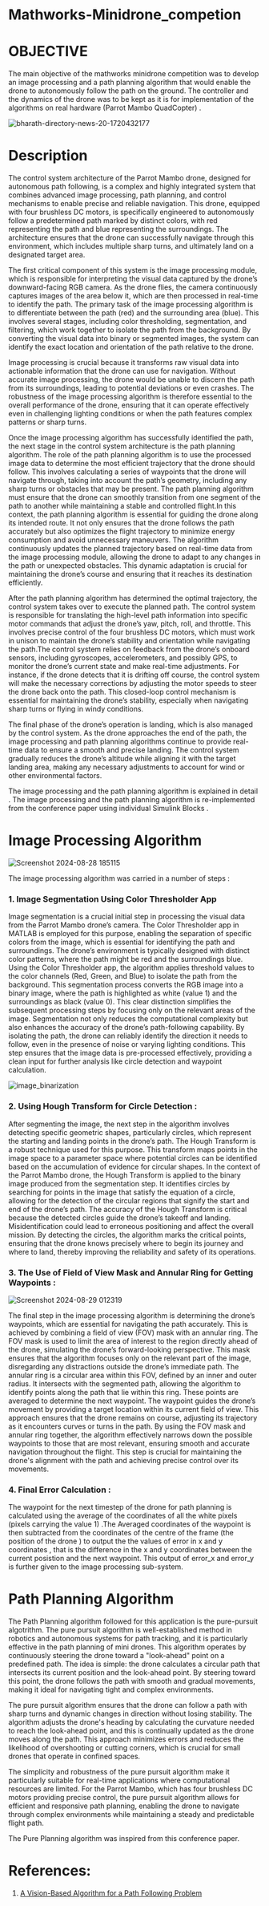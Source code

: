 # Mathworks-Minidrone_competion

# OBJECTIVE 

The main objective of the mathworks minidrone competition was to develop an image processing and a path planning algorithm that would enable the drone to autonomously follow the path on the ground. The controller and the dynamics of the drone was to be kept as it is for implementation of the algorithms on real hardware (Parrot Mambo QuadCopter) . 

![bharath-directory-news-20-1720432177](https://github.com/user-attachments/assets/cc15a78f-259f-4b11-bd5d-6fc8ed35a520)

# Description 

The control system architecture of the Parrot Mambo drone, designed for autonomous path following, is a complex and highly integrated system that combines advanced image processing, path planning, and control mechanisms to enable precise and reliable navigation. This drone, equipped with four brushless DC motors, is specifically engineered to autonomously follow a predetermined path marked by distinct colors, with red representing the path and blue representing the surroundings. The architecture ensures that the drone can successfully navigate through this environment, which includes multiple sharp turns, and ultimately land on a designated target area.

The first critical component of this system is the image processing module, which is responsible for interpreting the visual data captured by the drone’s downward-facing RGB camera. As the drone flies, the camera continuously captures images of the area below it, which are then processed in real-time to identify the path. The primary task of the image processing algorithm is to differentiate between the path (red) and the surrounding area (blue). This involves several stages, including color thresholding, segmentation, and filtering, which work together to isolate the path from the background. By converting the visual data into binary or segmented images, the system can identify the exact location and orientation of the path relative to the drone.

Image processing is crucial because it transforms raw visual data into actionable information that the drone can use for navigation. Without accurate image processing, the drone would be unable to discern the path from its surroundings, leading to potential deviations or even crashes. The robustness of the image processing algorithm is therefore essential to the overall performance of the drone, ensuring that it can operate effectively even in challenging lighting conditions or when the path features complex patterns or sharp turns.

Once the image processing algorithm has successfully identified the path, the next stage in the control system architecture is the path planning algorithm. The role of the path planning algorithm is to use the processed image data to determine the most efficient trajectory that the drone should follow. This involves calculating a series of waypoints that the drone will navigate through, taking into account the path’s geometry, including any sharp turns or obstacles that may be present. The path planning algorithm must ensure that the drone can smoothly transition from one segment of the path to another while maintaining a stable and controlled flight.In this context, the path planning algorithm is essential for guiding the drone along its intended route. It not only ensures that the drone follows the path accurately but also optimizes the flight trajectory to minimize energy consumption and avoid unnecessary maneuvers. The algorithm continuously updates the planned trajectory based on real-time data from the image processing module, allowing the drone to adapt to any changes in the path or unexpected obstacles. This dynamic adaptation is crucial for maintaining the drone’s course and ensuring that it reaches its destination efficiently.

After the path planning algorithm has determined the optimal trajectory, the control system takes over to execute the planned path. The control system is responsible for translating the high-level path information into specific motor commands that adjust the drone’s yaw, pitch, roll, and throttle. This involves precise control of the four brushless DC motors, which must work in unison to maintain the drone’s stability and orientation while navigating the path.The control system relies on feedback from the drone’s onboard sensors, including gyroscopes, accelerometers, and possibly GPS, to monitor the drone’s current state and make real-time adjustments. For instance, if the drone detects that it is drifting off course, the control system will make the necessary corrections by adjusting the motor speeds to steer the drone back onto the path. This closed-loop control mechanism is essential for maintaining the drone’s stability, especially when navigating sharp turns or flying in windy conditions.

The final phase of the drone’s operation is landing, which is also managed by the control system. As the drone approaches the end of the path, the image processing and path planning algorithms continue to provide real-time data to ensure a smooth and precise landing. The control system gradually reduces the drone’s altitude while aligning it with the target landing area, making any necessary adjustments to account for wind or other environmental factors.


The image processing and the path planning algorithm is explained in detail . The image processing and the path planning algorithm is re-implemented from the conference paper using individual Simulink Blocks .

# Image Processing Algorithm 
![Screenshot 2024-08-28 185115](https://github.com/user-attachments/assets/51d18626-7d74-487c-8e90-d8a2cc480730)

The image processing algorithm was carried in a number of steps : 
### 1. Image Segmentation Using Color Thresholder App

Image segmentation is a crucial initial step in processing the visual data from the Parrot Mambo drone’s camera. The Color Thresholder app in MATLAB is employed for this purpose, enabling the separation of specific colors from the image, which is essential for identifying the path and surroundings. The drone’s environment is typically designed with distinct color patterns, where the path might be red and the surroundings blue. Using the Color Thresholder app, the algorithm applies threshold values to the color channels (Red, Green, and Blue) to isolate the path from the background. This segmentation process converts the RGB image into a binary image, where the path is highlighted as white (value 1) and the surroundings as black (value 0). This clear distinction simplifies the subsequent processing steps by focusing only on the relevant areas of the image. Segmentation not only reduces the computational complexity but also enhances the accuracy of the drone’s path-following capability. By isolating the path, the drone can reliably identify the direction it needs to follow, even in the presence of noise or varying lighting conditions. This step ensures that the image data is pre-processed effectively, providing a clean input for further analysis like circle detection and waypoint calculation.

![image_binarization](https://github.com/user-attachments/assets/b85a0272-e138-4810-8bce-00a937fbfe11)

### 2. Using Hough Transform for Circle Detection :

After segmenting the image, the next step in the algorithm involves detecting specific geometric shapes, particularly circles, which represent the starting and landing points in the drone’s path. The Hough Transform is a robust technique used for this purpose. This transform maps points in the image space to a parameter space where potential circles can be identified based on the accumulation of evidence for circular shapes. In the context of the Parrot Mambo drone, the Hough Transform is applied to the binary image produced from the segmentation step. It identifies circles by searching for points in the image that satisfy the equation of a circle, allowing for the detection of the circular regions that signify the start and end of the drone’s path. The accuracy of the Hough Transform is critical because the detected circles guide the drone’s takeoff and landing. Misidentification could lead to erroneous positioning and affect the overall mission. By detecting the circles, the algorithm marks the critical points, ensuring that the drone knows precisely where to begin its journey and where to land, thereby improving the reliability and safety of its operations.

### 3. The Use of Field of View Mask and Annular Ring for Getting Waypoints : 
![Screenshot 2024-08-29 012319](https://github.com/user-attachments/assets/85565d44-250a-4583-a89a-fc894e43f97b)

The final step in the image processing algorithm is determining the drone’s waypoints, which are essential for navigating the path accurately. This is achieved by combining a field of view (FOV) mask with an annular ring. The FOV mask is used to limit the area of interest to the region directly ahead of the drone, simulating the drone’s forward-looking perspective. This mask ensures that the algorithm focuses only on the relevant part of the image, disregarding any distractions outside the drone’s immediate path. The annular ring is a circular area within this FOV, defined by an inner and outer radius. It intersects with the segmented path, allowing the algorithm to identify points along the path that lie within this ring. These points are averaged to determine the next waypoint. The waypoint guides the drone’s movement by providing a target location within its current field of view. This approach ensures that the drone remains on course, adjusting its trajectory as it encounters curves or turns in the path. By using the FOV mask and annular ring together, the algorithm effectively narrows down the possible waypoints to those that are most relevant, ensuring smooth and accurate navigation throughout the flight. This step is crucial for maintaining the drone's alignment with the path and achieving precise control over its movements.


### 4. Final Error Calculation :
The waypoint for the next timestep of the drone for path planning is calculated using the average of the coordinates of all the white pixels (pixels carrying the value 1) .The Averaged coordinates of the waypoint is then subtracted from the coordinates of the centre of the frame (the position of the drone ) to output the the values of error in x and y coordinates , that is the difference in the x and y coordinates between the current posistion and the next waypoint. This output of error_x and error_y is further given to the image processing sub-system. 

# Path Planning Algorithm 

The Path Planning algorithm followed for this application is the pure-pursuit algotrithm. The pure pursuit algorithm is well-established method in robotics and autonomous systems for path tracking, and it is particularly effective in the path planning of mini drones. This algorithm operates by continuously steering the drone toward a "look-ahead" point on a predefined path. The idea is simple: the drone calculates a circular path that intersects its current position and the look-ahead point. By steering toward this point, the drone follows the path with smooth and gradual movements, making it ideal for navigating tight and complex environments. 

The pure pursuit algorithm ensures that the drone can follow a path with sharp turns and dynamic changes in direction without losing stability. The algorithm adjusts the drone's heading by calculating the curvature needed to reach the look-ahead point, and this is continually updated as the drone moves along the path. This approach minimizes errors and reduces the likelihood of overshooting or cutting corners, which is crucial for small drones that operate in confined spaces. 

The simplicity and robustness of the pure pursuit algorithm make it particularly suitable for real-time applications where computational resources are limited. For the Parrot Mambo, which has four brushless DC motors providing precise control, the pure pursuit algorithm allows for efficient and responsive path planning, enabling the drone to navigate through complex environments while maintaining a steady and predictable flight path.

The Pure Planning algorithm was inspired from this conference paper. 


# References: 

1. [A Vision-Based Algorithm for a Path Following Problem](https://www.researchgate.net/publication/351443447_A_Vision-Based_Algorithm_for_a_Path_Following_Problem)




 
